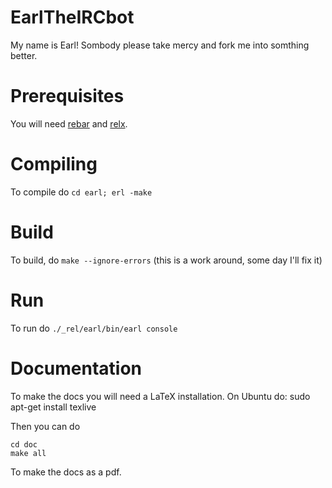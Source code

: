 EarlTheIRCbot
=============

My name is Earl! Sombody please take mercy and fork me into somthing better. 

# Prerequisites

You will need [rebar](https://github.com/rebar/rebar) and [relx](https://github.com/erlware/relx).

# Compiling
To compile do `cd earl; erl -make`

# Build
To build, do `make --ignore-errors` (this is a work around, some day I'll fix it)

# Run
To run do `./_rel/earl/bin/earl console`

# Documentation

To make the docs you will need a LaTeX installation. On Ubuntu do:
    sudo apt-get install texlive

Then you can do

```shell
cd doc
make all
```

To make the docs as a pdf.

